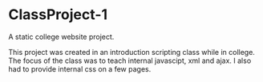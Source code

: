 # ClassProject-1
A static college website project.

This project was created in an introduction scripting class while in college. The focus of the class was to teach internal javascipt, xml and ajax. I also had to provide internal css on a few pages. 


